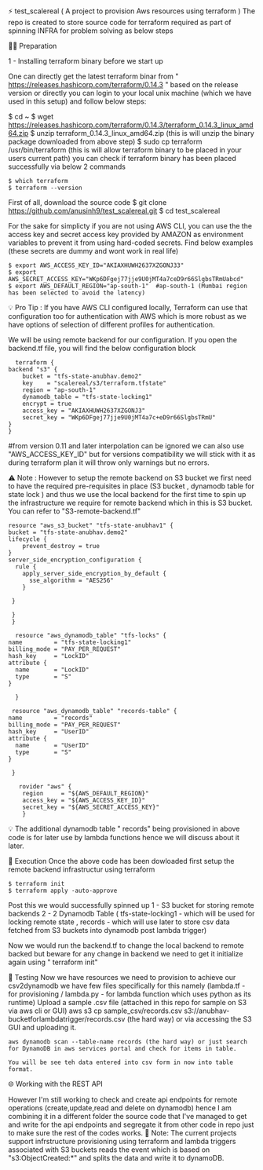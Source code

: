 ⚡️ test_scalereal ( A project to provision Aws resources using terraform )
The repo is created to store source code for terraform required as part of spinning INFRA for problem solving as below steps

👨‍💻 Preparation

1 - Installing terraform binary before we start up
 
One can directly get the latest terraform binar from " https://releases.hashicorp.com/terraform/0.14.3 " based on the release version
or directly you can login to your local unix machine (which we have used in this setup) and follow below steps:

$ cd ~
$ wget https://releases.hashicorp.com/terraform/0.14.3/terraform_0.14.3_linux_amd64.zip
$ unzip terraform_0.14.3_linux_amd64.zip   (this is will unzip the binary package downloaded from above step)
$ sudo cp terraform /usr/bin/terraform  (this is will allow terraform binary to be placed in your users current path)
you can check if terraform binary has been placed successfully via below 2 commands

    $ which terraform
    $ terraform --version


First of all, download the source code
    $ git clone https://github.com/anusinh9/test_scalereal.git
    $ cd test_scalereal

For the sake for simplicty if you are not using AWS CLI, you can use the the access key and secret access key provided by AMAZON as environment variables to prevent it from using hard-coded secrets. Find below examples (these secrets are dummy and wont work in real life)

    $ export AWS_ACCESS_KEY_ID="AKIAXHUWH2637XZGONJ33"
    $ export AWS_SECRET_ACCESS_KEY="WKp6DFgej77jje9U0jMT4a7ceD9r66SlgbsTRmUabcd"
    $ export AWS_DEFAULT_REGION="ap-south-1"  #ap-south-1 (Mumbai region has been selected to avoid the latency)
    
💡 Pro Tip : If you have AWS CLI configured locally, Terraform can use that configuration too for authentication with AWS which is more robust as we have options of selection of different profiles for authentication.

We will be using remote backend for our configuration. If you open the backend.tf file, you will find the below configuration block
    
      terraform {
    backend "s3" {
        bucket = "tfs-state-anubhav.demo2"
        key    = "scalereal/s3/terraform.tfstate"
        region = "ap-south-1"
        dynamodb_table = "tfs-state-locking1"
        encrypt = true
        access_key = "AKIAXHUWH2637XZGONJ3"
        secret_key = "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"
    }
    }
 #from version 0.11 and later interpolation can be ignored we can also use "AWS_ACCESS_KEY_ID" but for versions compatibility we will stick with it as during terraform plan it will throw only warnings but no errors.
 
 ⚠️  Note : However to setup the remote backend on S3 bucket we first need to have the required pre-requisites in place (S3 bucket , dynamodb table for state lock ) and thus we use the local backend for the first time to spin up the infrastructure we require for remote backend which in this is S3 bucket. You can refer to "S3-remote-backend.tf"
 
    resource "aws_s3_bucket" "tfs-state-anubhav1" {
    bucket = "tfs-state-anubhav.demo2"
    lifecycle {
        prevent_destroy = true
    }
    server_side_encryption_configuration {
      rule {
        apply_server_side_encryption_by_default {
          sse_algorithm = "AES256"
        }

     }

     }
     }

      resource "aws_dynamodb_table" "tfs-locks" {
    name         = "tfs-state-locking1"
    billing_mode = "PAY_PER_REQUEST"
    hash_key     = "LockID"
    attribute {
      name       = "LockID"
      type       = "S"
    }

      }

     resource "aws_dynamodb_table" "records-table" {
    name         = "records"
    billing_mode = "PAY_PER_REQUEST"
    hash_key     = "UserID"
    attribute {
      name       = "UserID"
      type       = "S"
    }

     }

       rovider "aws" {
        region     = "${AWS_DEFAULT_REGION}"
        access_key = "${AWS_ACCESS_KEY_ID}"
        secret_key = "${AWS_SECRET_ACCESS_KEY}"
        }
       

💡 The additional dynamodb table " records" being provisioned in above code is for later use by lambda functions hence we will discuss about it later.


🚀 Execution
Once the above code has been dowloaded first setup the remote backend infrastructur using terraform

    $ terraform init
    $ terraform apply -auto-approve


Post this we would successfully spinned up 
1 - S3 bucket for storing remote backends
2 - 2 Dynamodb Table ( tfs-state-locking1 - which will be used for locking remote state , records - which will use later to store csv data fetched from S3 buckets into dynamodb post lambda trigger) 

Now we would run the backend.tf to change the local backend to remote backed but beware for any change in backend we need to get it initialize again using " terraform init"


🧐 Testing
Now we have resources we need to provision to achieve our csv2dynamodb we have few files specifically for this namely (lambda.tf - for provisioning / lambda.py - for lambda function which uses python as its runtime)
Upload a sample .csv file (attached in this repo for sample on S3 via aws cli or GUI)
     aws s3 cp sample_csv/records.csv s3://anubhav-bucketforlambdatrigger/records.csv  (the hard way)  or via accessing the S3 GUI and uploading it.
    
    aws dynamodb scan --table-name records (the hard way) or just search for DynamoDB in aws services portal and check for items in table.
    
    You will be see teh data entered into csv form in now into table format.
    
🌐 Working with the REST API

However I'm still working to check and create api endpoints for remote operations (create,update,read and delete on dynamodb) hence I am combining it in a different folder the source code that I've managed to get and write for the api endpoints and segregate it from other code in repo just to make sure the rest of the codes works.
📝 Note: The current projects support infrstructure provisioning using terraform and lambda triggers associated with S3 buckets reads the event which is based on "s3:ObjectCreated:*" and  splits the data and write it to dynamoDB.

